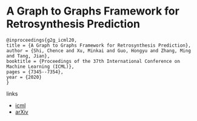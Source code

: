 # A Graph to Graphs Framework for Retrosynthesis Prediction

```
@inproceedings{g2g_icml20,
title = {A Graph to Graphs Framework for Retrosynthesis Prediction},
author = {Shi, Chence and Xu, Minkai and Guo, Hongyu and Zhang, Ming and Tang, Jian},
booktitle = {Proceedings of the 37th International Conference on Machine Learning (ICML)},
pages = {7345--7354},
year = {2020}
}
```

links
- [icml](https://proceedings.icml.cc/book/3924.pdf)
- [arXiv](https://arxiv.org/abs/2003.12725)

